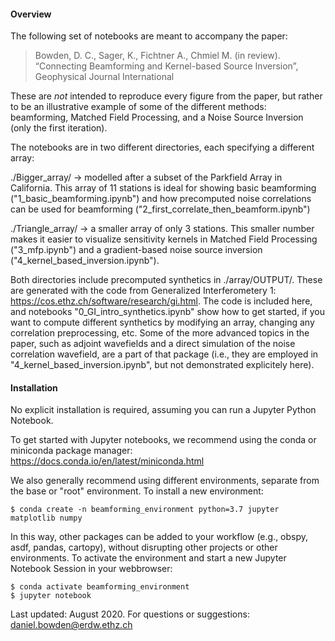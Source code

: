 #### Overview

The following set of notebooks are meant to accompany the paper:
> Bowden, D. C., Sager, K., Fichtner A., Chmiel M. (in review). “Connecting Beamforming and Kernel-based Source Inversion”, Geophysical Journal International 

These are *not* intended to reproduce every figure from the paper, but rather to be an illustrative example of some of the different methods: beamforming, Matched Field Processing, and a Noise Source Inversion (only the first iteration).

The notebooks are in two different directories, each specifying a different array:

./Bigger_array/  -> modelled after a subset of the Parkfield Array in California. This array of 11 stations is ideal for showing basic beamforming ("1_basic_beamforming.ipynb") and how precomputed noise correlations can be used for beamforming ("2_first_correlate_then_beamform.ipynb")

./Triangle_array/ -> a smaller array of only 3 stations. This smaller number makes it easier to visualize sensitivity kernels in Matched Field Processing ("3_mfp.ipynb") and a gradient-based noise source inversion ("4_kernel_based_inversion.ipynb").

Both directories include precomputed synthetics in ./array/OUTPUT/. These are generated with the code from Generalized Interferometery 1: https://cos.ethz.ch/software/research/gi.html. The code is included here, and notebooks "0_GI_intro_synthetics.ipynb" show how to get started, if you want to compute different synthetics by modifying an array, changing any correlation preprocessing, etc. Some of the more advanced topics in the paper, such as adjoint wavefields and a direct simulation of the noise correlation wavefield, are a part of that package (i.e., they are employed in "4_kernel_based_inversion.ipynb", but not demonstrated explicitely here).

#### Installation

No explicit installation is required, assuming you can run a Jupyter Python Notebook.

To get started with Jupyter notebooks, we recommend using the conda or miniconda package manager: https://docs.conda.io/en/latest/miniconda.html

We also generally recommend using different environments, separate from the base or "root" environment. To install a new environment:

```
$ conda create -n beamforming_environment python=3.7 jupyter matplotlib numpy
```

In this way, other packages can be added to your workflow (e.g., obspy, asdf, pandas, cartopy), without disrupting other projects or other environments. To activate the environment and start a new Jupyter Notebook Session in your webbrowser:

```
$ conda activate beamforming_environment
$ jupyter notebook
```

Last updated: August 2020. For questions or suggestions: daniel.bowden@erdw.ethz.ch
